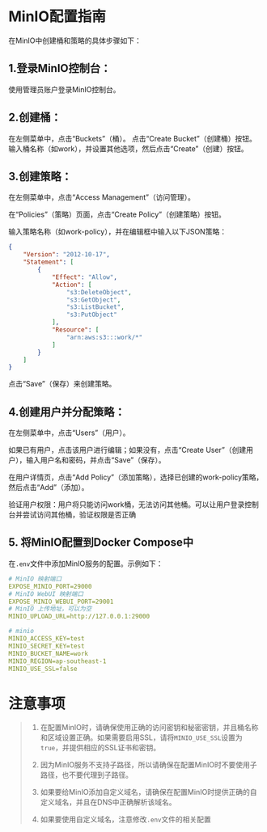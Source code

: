 # MinIO配置指南
‌‌在MinIO中创建桶和策略的具体步骤如下‌：

## 1.登录MinIO控制台‌：
使用管理员账户登录MinIO控制台。
## 2.创建桶‌：
在左侧菜单中，点击“Buckets”（桶）。
点击“Create Bucket”（创建桶）按钮。
输入桶名称（如work），并设置其他选项，然后点击“Create”（创建）按钮。

## ‌3.创建策略‌：
在左侧菜单中，点击“Access Management”（访问管理）。

在“Policies”（策略）页面，点击“Create Policy”（创建策略）按钮。

输入策略名称（如work-policy），并在编辑框中输入以下JSON策略：

```json
{
    "Version": "2012-10-17",
    "Statement": [
        {
            "Effect": "Allow",
            "Action": [
                "s3:DeleteObject",
                "s3:GetObject",
                "s3:ListBucket",
                "s3:PutObject"
            ],
            "Resource": [
                "arn:aws:s3:::work/*"
            ]
        }
    ]
}
```
点击“Save”（保存）来创建策略。

## 4.‌创建用户并分配策略‌：
在左侧菜单中，点击“Users”（用户）。

如果已有用户，点击该用户进行编辑；如果没有，点击“Create User”（创建用户），输入用户名和密码，并点击“Save”（保存）。

在用户详情页，点击“Add Policy”（添加策略），选择已创建的work-policy策略，然后点击“Add”（添加）。

‌验证用户权限‌：用户将只能访问work桶，无法访问其他桶。可以让用户登录控制台并尝试访问其他桶，验证权限是否正确‌

## 5. 将MinIO配置到Docker Compose中
在`.env`文件中添加MinIO服务的配置。示例如下：
```yml
# MinIO 映射端口
EXPOSE_MINIO_PORT=29000
# MinIO WebUI 映射端口
EXPOSE_MINIO_WEBUI_PORT=29001
# MinIO 上传地址，可以为空
MINIO_UPLOAD_URL=http://127.0.0.1:29000

# minio
MINIO_ACCESS_KEY=test
MINIO_SECRET_KEY=test
MINIO_BUCKET_NAME=work
MINIO_REGION=ap-southeast-1
MINIO_USE_SSL=false
```
# 注意事项
> 1. 在配置MinIO时，请确保使用正确的访问密钥和秘密密钥，并且桶名称和区域设置正确。如果需要启用SSL，请将`MINIO_USE_SSL`设置为`true`，并提供相应的SSL证书和密钥。
>
> 2. 因为MinIO服务不支持子路径，所以请确保在配置MinIO时不要使用子路径，也不要代理到子路径。
>
> 3. 如果要给MinIO添加自定义域名，请确保在配置MinIO时提供正确的自定义域名，并且在DNS中正确解析该域名。
>
> 4. 如果要使用自定义域名，注意修改`.env`文件的相关配置



